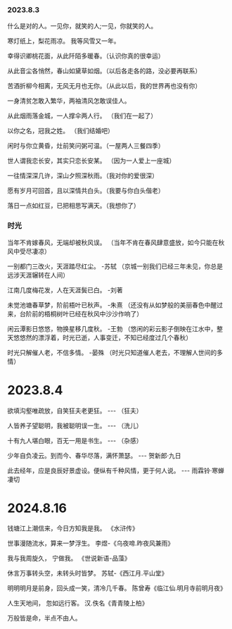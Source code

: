 ### 2023.8.3

什么是对的人。一见你，就笑的人;一见，你就笑的人。

寒灯纸上，梨花雨凉。
我等风雪又一年。

幸得识卿桃花面，从此阡陌多暖春。（认识你真的很幸运）

从此音尘各悄然，春山如黛草如烟。（以后各走各的路，没必要再联系）

苦酒折柳今相离，无风无月也无你。（从此以后，我的世界再也没有你）

一身清贫怎敢入繁华，两袖清风怎敢误佳人。

从此烟雨落金城，一人撑伞两人行。 （我们在一起了）

以你之名，冠我之姓。  （我们结婚吧）

闲时与你立黄昏，灶前笑问粥可温。（一屋两人三餐四季）

世人谓我恋长安，其实只恋长安某。 （因为一人爱上一座城）

一往情深深几许，深山夕照深秋雨。（我对你的爱很深）

愿有岁月可回首，且以深情共白头。（我要与你白头偕老）

落日一点如红豆，已把相思写满天。（我想你了）



### 时光

当年不肯嫁春风，无端却被秋风误。 （当年不肯在春风肆意盛放，如今只能在秋风中受尽凄凉）

一别都门三改火，天涯踏尽红尘。 -苏轼 （京城一别我们已经三年未见，你总是远涉天涯辗转在人间）

江南几度梅花发，人在天涯鬓已白。 -刘著

未觉池塘春草梦，阶前梧叶已秋声。 -朱熹 （还没有从如梦般的美丽春色中醒过来，台阶前的梧桐树叶已经在秋风中沙沙作响了）

闲云潭影日悠悠，物换星移几度秋。 -王勃 （悠闲的彩云影子倒映在江水中，整天悠悠然的漂浮着，时光已逝，人事变迁，不知已经度过几个春秋）

时光只解催人老，不信多情。  -晏殊  （时光只知道催人老去，不理解人世间的多情）




# 2023.8.4

欲填沟壑唯疏放，自笑狂夫老更狂。  --- （狂夫）

人皆养子望聪明，我被聪明误一生。  --- （洗儿）

十有九人堪白眼，百无一用是书生。  --- （杂感）


少年自负凌云。到而今、春华尽落，满怀萧瑟。    --- 贺新郎·九日

此去经年，应是良辰好景虚设。便纵有千种风情，更于何人说。 --- 雨霖铃·寒蝉凄切



# 2024.8.16

钱塘江上潮信来，今日方知我是我。  《水浒传》

世事漫随流水，算来一梦浮生。   李煜-《乌夜啼.昨夜风兼雨》

我与我周旋久， 宁做我。  《世说新语-品藻》

休言万事转头空，未转头时皆梦。 苏轼-《西江月.平山堂》

明明明月是前身，回头成一笑，清冷几千春。  陈曾寿《临江仙.明月寺前明月夜》

人生天地间， 忽如远行客。   汉.佚名《青青陵上柏》

万般皆是命，半点不由人。   



